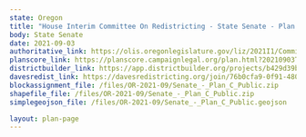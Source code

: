 ```yaml
---
state: Oregon
title: "House Interim Committee On Redistricting - State Senate - Plan C"
body: State Senate
date: 2021-09-03
authoritative_link: https://olis.oregonlegislature.gov/liz/2021I1/Committees/HRED/2021-09-03-08-00/MeetingMaterials
planscore_link: https://planscore.campaignlegal.org/plan.html?20210903T163944.160020881Z
districtbuilder_link: https://app.districtbuilder.org/projects/b429d39b-bad8-4771-bbe0-582a9fb207a3
davesredist_link: https://davesredistricting.org/join/76b0cfa9-0f91-4807-8492-43f4dbf9f888
blockassignment_file: /files/OR-2021-09/Senate_-_Plan_C_Public.zip
shapefile_file: /files/OR-2021-09/Senate_-_Plan_C_Public.zip
simplegeojson_file: /files/OR-2021-09/Senate_-_Plan_C_Public.geojson

layout: plan-page
---
```

